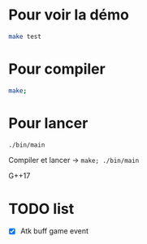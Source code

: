 # Pour voir la démo

```sh
make test
```

# Pour compiler

```sh
make;
```
# Pour lancer

```sh
./bin/main
```

Compiler et lancer -> `make; ./bin/main`

G++17

# TODO list

- [x] Atk buff game event